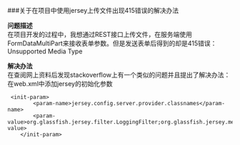 ###关于在项目中使用jersey上传文件出现415错误的解决办法

**问题描述**  
在项目开发的过程中，我想通过REST接口上传文件，在服务端使用FormDataMultiPart来接收表单参数。但是发送表单后得到的却是415错误：Unsupported Media Type

**解决办法**  
在查阅网上资料后发现stackoverflow上有一个类似的问题并且提出了解决办法：  
在web.xml中添加jersey的初始化参数  
  
     <init-param>
            <param-name>jersey.config.server.provider.classnames</param-name>
            <param-value>org.glassfish.jersey.filter.LoggingFilter;org.glassfish.jersey.media.multipart.MultiPartFeature</param-value>
        </init-param>

